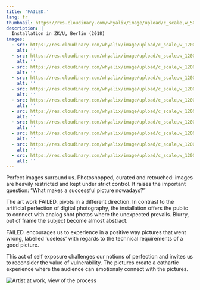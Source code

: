 ```yaml
---
title: 'FAILED.'
lang: fr
thumbnail: https://res.cloudinary.com/whyalix/image/upload/c_scale,w_500/v1543639530/alixlucas/failed/Failed-Exhibition-01.jpg
description: |
  Installation in ZK/U, Berlin (2018)
images:
  - src: https://res.cloudinary.com/whyalix/image/upload/c_scale,w_1200/v1543639530/alixlucas/failed/Failed-Exhibition-01.jpg
    alt: ''
  - src: https://res.cloudinary.com/whyalix/image/upload/c_scale,w_1200/v1543639530/alixlucas/failed/Failed-Exhibition-02.jpg
    alt: ''
  - src: https://res.cloudinary.com/whyalix/image/upload/c_scale,w_1200/v1543639530/alixlucas/failed/Failed-Exhibition-03.jpg
    alt: ''
  - src: https://res.cloudinary.com/whyalix/image/upload/c_scale,w_1200/v1543639530/alixlucas/failed/Failed-Exhibition-04.jpg
    alt: ''
  - src: https://res.cloudinary.com/whyalix/image/upload/c_scale,w_1200/v1543639530/alixlucas/failed/Failed-Exhibition-05.jpg
    alt: ''
  - src: https://res.cloudinary.com/whyalix/image/upload/c_scale,w_1200/v1543639530/alixlucas/failed/Failed-Exhibition-06.jpg
    alt: ''
  - src: https://res.cloudinary.com/whyalix/image/upload/c_scale,w_1200/v1543814047/alixlucas/failed/failed-mock-up-01.jpg
    alt: ''
  - src: https://res.cloudinary.com/whyalix/image/upload/c_scale,w_1200/v1543814047/alixlucas/failed/failed-mock-up-02.jpg
    alt: ''
  - src: https://res.cloudinary.com/whyalix/image/upload/c_scale,w_1200/v1543814047/alixlucas/failed/failed-mock-up-03.jpg
    alt: ''
  - src: https://res.cloudinary.com/whyalix/image/upload/c_scale,w_1200/v1543814047/alixlucas/failed/failed-mock-up-04.jpg
    alt: ''
  - src: https://res.cloudinary.com/whyalix/image/upload/c_scale,w_1200/v1543814047/alixlucas/failed/failed-mock-up-05.jpg
    alt: ''
---
```


Perfect images surround us. Photoshopped, curated and retouched: images are heavily restricted and kept under strict control.
It raises the important question: “What makes a successful picture nowadays?”

The art work FAILED. pivots in a different direction. In contrast to the artificial perfection of digital photography, the installation offers the public to connect with analog shot photos where the unexpected prevails. Blurry, out of frame the subject become almost abstract.

FAILED. encourages us to experience in a positive way pictures that went wrong, labelled ‘useless’ with regards to the technical requirements of a good picture.

This act of self exposure challenges our notions of perfection and invites us to reconsider the value of vulnerability.
The pictures create a cathartic experience where the audience can emotionaly connect with the pictures.

![Artist at work, view of the process](https://res.cloudinary.com/whyalix/image/upload/c_scale,w_600/v1543639529/alixlucas/failed/Failed-Process-01.jpg)
